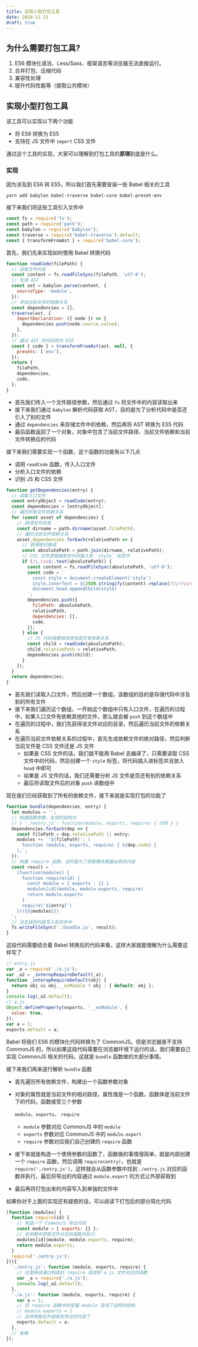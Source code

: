 ```yaml
---
title: 实现小型打包工具
date: 2020-11-21
draft: true
---
```


## 为什么需要打包工具?

1. ES6 模块化语法、Less/Sass、框架语言等浏览器无法直接运行。
2. 合并打包、压缩代码
3. 兼容性处理
4. 提升代码性能等（提取公共模块）

## 实现小型打包工具

该工具可以实现以下两个功能

- 将 ES6 转换为 ES5
- 支持在 JS 文件中 `import` CSS 文件

通过这个工具的实现，大家可以理解到打包工具的**原理**到底是什么。

### 实现

因为涉及到 ES6 转 ES5，所以我们首先需要安装一些 Babel 相关的工具

```shell
yarn add babylon babel-traverse babel-core babel-preset-env
```

接下来我们将这些工具引入文件中

```js
const fs = require('fs');
const path = require('path');
const babylon = require('babylon');
const traverse = require('babel-traverse').default;
const { transformFromAst } = require('babel-core');
```

首先，我们先来实现如何使用 Babel 转换代码

```js
function readCode(filePath) {
  // 读取文件内容
  const content = fs.readFileSync(filePath, 'utf-8');
  // 生成 AST
  const ast = babylon.parse(content, {
    sourceType: 'module',
  });
  // 寻找当前文件的依赖关系
  const dependencies = [];
  traverse(ast, {
    ImportDeclaration: ({ node }) => {
      dependencies.push(node.source.value);
    },
  });
  // 通过 AST 将代码转为 ES5
  const { code } = transformFromAst(ast, null, {
    presets: ['env'],
  });
  return {
    filePath,
    dependencies,
    code,
  };
}
```

- 首先我们传入一个文件路径参数，然后通过 `fs` 将文件中的内容读取出来
- 接下来我们通过 `babylon` 解析代码获取 AST，目的是为了分析代码中是否还引入了别的文件
- 通过 `dependencies` 来存储文件中的依赖，然后再将 AST 转换为 ES5 代码
- 最后函数返回了一个对象，对象中包含了当前文件路径、当前文件依赖和当前文件转换后的代码

接下来我们需要实现一个函数，这个函数的功能有以下几点

- 调用 `readCode` 函数，传入入口文件
- 分析入口文件的依赖
- 识别 JS 和 CSS 文件

```js
function getDependencies(entry) {
  // 读取入口文件
  const entryObject = readCode(entry);
  const dependencies = [entryObject];
  // 遍历所有文件依赖关系
  for (const asset of dependencies) {
    // 获得文件目录
    const dirname = path.dirname(asset.filePath);
    // 遍历当前文件依赖关系
    asset.dependencies.forEach(relativePath => {
      // 获得绝对路径
      const absolutePath = path.join(dirname, relativePath);
      // CSS 文件逻辑就是将代码插入到 `style` 标签中
      if (/\.css$/.test(absolutePath)) {
        const content = fs.readFileSync(absolutePath, 'utf-8');
        const code = `
          const style = document.createElement('style')
          style.innerText = ${JSON.stringify(content).replace(/\\r\\n/g, '')}
          document.head.appendChild(style)
        `;
        dependencies.push({
          filePath: absolutePath,
          relativePath,
          dependencies: [],
          code,
        });
      } else {
        // JS 代码需要继续查找是否有依赖关系
        const child = readCode(absolutePath);
        child.relativePath = relativePath;
        dependencies.push(child);
      }
    });
  }
  return dependencies;
}
```

- 首先我们读取入口文件，然后创建一个数组，该数组的目的是存储代码中涉及到的所有文件
- 接下来我们遍历这个数组，一开始这个数组中只有入口文件，在遍历的过程中，如果入口文件有依赖其他的文件，那么就会被 `push` 到这个数组中
- 在遍历的过程中，我们先获得该文件对应的目录，然后遍历当前文件的依赖关系
- 在遍历当前文件依赖关系的过程中，首先生成依赖文件的绝对路径，然后判断当前文件是 CSS 文件还是 JS 文件
  - 如果是 CSS 文件的话，我们就不能用 Babel 去编译了，只需要读取 CSS 文件中的代码，然后创建一个 `style` 标签，将代码插入进标签并且放入 `head` 中即可
  - 如果是 JS 文件的话，我们还需要分析 JS 文件是否还有别的依赖关系
  - 最后将读取文件后的对象 `push` 进数组中

现在我们已经获取到了所有的依赖文件，接下来就是实现打包的功能了

```js
function bundle(dependencies, entry) {
  let modules = '';
  // 构建函数参数，生成的结构为
  // { './entry.js': function(module, exports, require) { 代码 } }
  dependencies.forEach(dep => {
    const filePath = dep.relativePath || entry;
    modules += `'${filePath}': (
      function (module, exports, require) { ${dep.code} }
    ),`;
  });
  // 构建 require 函数，目的是为了获取模块暴露出来的内容
  const result = `
    (function(modules) {
      function require(id) {
        const module = { exports : {} }
        modules[id](module, module.exports, require)
        return module.exports
      }
      require('${entry}')
    })({${modules}})
  `;
  // 当生成的内容写入到文件中
  fs.writeFileSync('./bundle.js', result);
}
```

这段代码需要结合着 Babel 转换后的代码来看，这样大家就能理解为什么需要这样写了

```js
// entry.js
var _a = require('./a.js');
var _a2 = _interopRequireDefault(_a);
function _interopRequireDefault(obj) {
  return obj && obj.__esModule ? obj : { default: obj };
}
console.log(_a2.default);
// a.js
Object.defineProperty(exports, '__esModule', {
  value: true,
});
var a = 1;
exports.default = a;
```

Babel 将我们 ES6 的模块化代码转换为了 CommonJS。但是浏览器是不支持 CommonJS 的，所以如果这段代码需要在浏览器环境下运行的话，我们需要自己实现 CommonJS 相关的代码，这就是 `bundle` 函数做的大部分事情。

接下来我们再来逐行解析 `bundle` 函数

- 首先遍历所有依赖文件，构建出一个函数参数对象

- 对象的属性就是当前文件的相对路径，属性值是一个函数，函数体是当前文件下的代码，函数接受三个参数

  `module`、`exports`、 `require`

  - `module` 参数对应 CommonJS 中的 `module`
  - `exports` 参数对应 CommonJS 中的 `module.export`
  - `require` 参数对应我们自己创建的 `require` 函数

- 接下来就是构造一个使用参数的函数了，函数做的事情很简单，就是内部创建一个 `require` 函数，然后调用 `require(entry)`，也就是 `require('./entry.js')`，这样就会从函数参数中找到 `./entry.js` 对应的函数并执行，最后将导出的内容通过 `module.export` 的方式让外部获取到

- 最后再将打包出来的内容写入到单独的文件中

如果你对于上面的实现还有疑惑的话，可以阅读下打包后的部分简化代码

```js
(function (modules) {
  function require(id) {
    // 构造一个 CommonJS 导出代码
    const module = { exports: {} };
    // 去参数中获取文件对应的函数并执行
    modules[id](module, module.exports, require);
    return module.exports;
  }
  require('./entry.js');
})({
  './entry.js': function (module, exports, require) {
    // 这里继续通过构造的 require 去找到 a.js 文件对应的函数
    var _a = require('./a.js');
    console.log(_a2.default);
  },
  './a.js': function (module, exports, require) {
    var a = 1;
    // 将 require 函数中的变量 module 变成了这样的结构
    // module.exports = 1
    // 这样就能在外部取到导出的内容了
    exports.default = a;
  },
  // 省略
});
```

